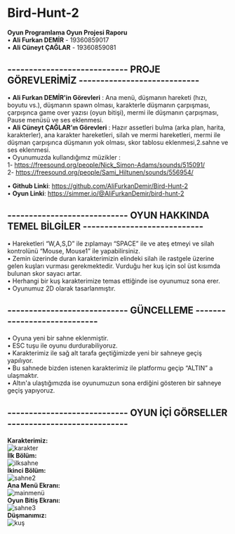 # Bird-Hunt-2
**Oyun Programlama Oyun Projesi Raporu** <br/>
•  **Ali Furkan DEMİR** - 19360859017 <br/>
•  **Ali Cüneyt ÇAĞLAR** - 19360859081 <br/>

## ---------------------------- PROJE GÖREVLERİMİZ ---------------------------- <br/>
•	**Ali Furkan DEMİR'in Görevleri** : Ana menü, düşmanın hareketi (hızı, boyutu vs.), düşmanın spawn olması, karakterle düşmanın çarpışması, çarpışınca game over yazısı (oyun bitişi), mermi ile düşmanın çarpışması, Pause menüsü ve ses eklenmesi. <br/>
• **Ali Cüneyt ÇAĞLAR’ın Görevleri** : Hazır assetleri bulma (arka plan, harita, karakterler), ana karakter hareketleri, silah ve mermi hareketleri, mermi ile düşman çarpışınca düşmanın yok olması, skor tablosu eklenmesi,2.sahne ve ses eklenmesi. <br/>
• Oyunumuzda kullandığımız müzikler : <br/>
1- https://freesound.org/people/Nick_Simon-Adams/sounds/515091/ <br/>
2- https://freesound.org/people/Sami_Hiltunen/sounds/556954/ <br/>

•  **Github Linki**: https://github.com/AliFurkanDemir/Bird-Hunt-2 <br/>
•  **Oyun Linki**: https://simmer.io/@AliFurkanDemir/bird-hunt-2 <br/>

## ---------------------------- OYUN HAKKINDA TEMEL BİLGİLER ---------------------------- <br/>
• Hareketleri “W,A,S,D” ile zıplamayı “SPACE” ile ve ateş etmeyi ve silah kontrolünü “Mouse, Mouse1” ile yapabilirsiniz. <br/>
• Zemin üzerinde duran karakterimizin elindeki silah ile rastgele üzerine gelen kuşları vurması gerekmektedir. Vurduğu her kuş için sol üst kısımda bulunan skor sayacı artar. <br/>
• Herhangi bir kuş karakterimize temas ettiğinde ise oyunumuz sona erer. <br/>
• Oyunumuz 2D olarak tasarlanmıştır. <br/>

## ---------------------------- GÜNCELLEME ---------------------------- <br/>
•  Oyuna yeni bir sahne eklenmiştir. <br/>
•  ESC tuşu ile oyunu durdurabiliyoruz. <br/>
•  Karakterimiz ile sağ alt tarafa geçtiğimizde yeni bir sahneye geçiş yapılıyor. <br/>
•  Bu sahnede bizden istenen karakterimiz ile platformu geçip “ALTIN” a ulaşmaktır. <br/>
•  Altın'a ulaştığımızda ise oyunumuzun sona erdiğini gösteren bir sahneye geçiş yapıyoruz. <br/>

## ---------------------------- OYUN İÇİ GÖRSELLER ---------------------------- <br/>
**Karakterimiz:** <br/>
![karakter](https://user-images.githubusercontent.com/56188476/150697533-ea917bd5-d382-46a0-8314-1479c5fcda0c.PNG) <br/>
**İlk Bölüm:** <br/>
![ilksahne](https://user-images.githubusercontent.com/56188476/150697540-1dd924c9-2256-40b2-a9f7-83a801a5fe8b.PNG) <br/>
**İkinci Bölüm:** <br/>
![sahne2](https://user-images.githubusercontent.com/56188476/150697545-249b18d9-4acd-4607-87fb-74d849849975.PNG) <br/>
**Ana Menü Ekranı:** <br/>
![mainmenü](https://user-images.githubusercontent.com/56188476/150697547-c03b27d8-e3d0-4150-9b3c-e338c08d2e66.PNG) <br/>
**Oyun Bitiş Ekranı:** <br/>
![sahne3](https://user-images.githubusercontent.com/56188476/150697551-f27d54b0-a940-4a41-9916-7e609a611f8d.PNG) <br/>
**Düşmanımız:** <br/>
![kuş](https://user-images.githubusercontent.com/56188476/150697565-e2ec90d0-fc21-40d6-80d6-ee62aaed5b9c.PNG) <br/>


